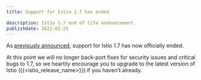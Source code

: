 ```yaml
---
title: Support for Istio 1.7 has ended

description: Istio 1.7 end of life announcement.
publishdate: 2021-02-25
---
```


As [previously announced](/news/support/announcing-1.7-eol/), support for Istio 1.7 has now officially ended.

At this point we will no longer back-port fixes for security issues and critical bugs to 1.7, so we heartily encourage
you to upgrade to the latest version of Istio ({{<istio_release_name>}}) if you haven't already.